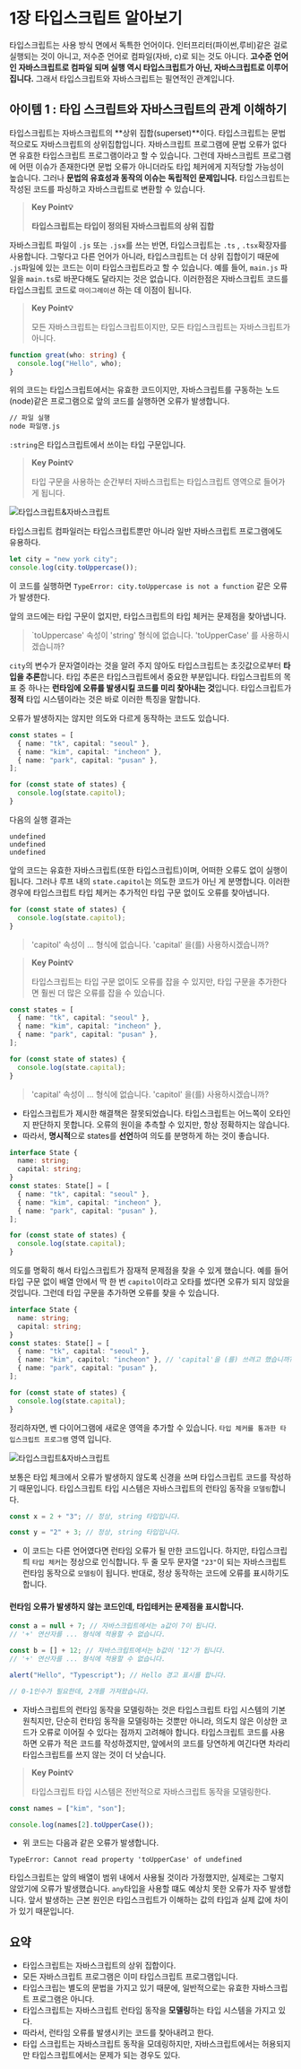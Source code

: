 # 1장 타입스크립트 알아보기

타입스크립트는 사용 방식 면에서 독특한 언어이다. 인터프리터(파이썬,루비)같은 걸로 실행되는 것이 아니고, 저수준 언어로 컴파일(자바, c)로 되는 것도 아니다. **고수준 언어인 자바스크립트로 컴파일 되며 실행 역시 타입스크립트가 아닌, 자바스크립트로 이루어집니다.** 그래서 타입스크립트와 자바스크립트는 필연적인 관계입니다.

## 아이템 1 : 타입 스크립트와 자바스크립트의 관계 이해하기

타입스크립트는 자바스크립트의 **상위 집합(superset)**이다. 타입스크립트는 문법적으로도 자바스크립트의 상위집합입니다. 자바스크립트 프로그램에 문법 오류가 없다면 유효한 타입스크립트 프로그램이라고 할 수 있습니다. 그런데 자바스크립트 프로그램에 어떤 이슈가 존재한다면 문법 오류가 아니더라도 타입 체커에게 지적당할 가능성이 높습니다. 그러나 **문법의 유효성과 동작의 이슈는 독립적인 문제입니다.** 타입스크립트는 작성된 코드를 파싱하고 자바스크립트로 변환할 수 있습니다.

> **Key Point💡**
>
> **타입스크립트는 타입이 정의된 자바스크립트의 상위 집합**

자바스크립트 파일이 `.js` 또는 `.jsx`를 쓰는 반면, 타입스크립트는 `.ts` , `.tsx`확장자를 사용합니다. 그렇다고 다른 언어가 아니라, 타입스크립트는 더 상위 집합이기 때문에 `.js`파일에 있는 코드는 이미 타입스크립트라고 할 수 있습니다. 예를 들어, `main.js` 파일을 `main.ts`로 바꾼다해도 달라지는 것은 없습니다. 이러한점은 자바스크립트 코드를 타입스크립트 코드로 `마이그레이션` 하는 데 이점이 됩니다.

> **Key Point💡**
>
> 모든 자바스크립트는 타입스크립트이지만, 모든 타입스크립트는 자바스크립트가 아니다.

```ts
function great(who: string) {
  console.log("Hello", who);
}
```

위의 코드는 타입스크립트에서는 유효한 코드이지만, 자바스크립트를 구동하는 노드(node)같은 프로그램으로 앞의 코드를 실행하면 오류가 발생합니다.

```bash
// 파일 실행
node 파일명.js
```

`:string`은 타입스크립트에서 쓰이는 타입 구문입니다.

> **Key Point💡**
>
> 타입 구문을 사용하는 순간부터 자바스크립트는 타입스크립트 영역으로 들어가게 됩니다.

![타입스크립트&자바스크립트](../../../assets/ts-01-1.png)

타입스크립트 컴파일러는 타입스크립트뿐만 아니라 일반 자바스크립트 프로그램에도 유용하다.

```ts
let city = "new york city";
console.log(city.toUppercase());
```

이 코드를 실행하면 `TypeError: city.toUppercase is not a function` 같은 오류가 발생한다.

앞의 코드에는 타입 구문이 없지만, 타입스크립트의 타입 체커는 문제점을 찾아냅니다.

> `toUppercase' 속성이 'string' 형식에 없습니다.
> 'toUpperCase' 를 사용하시겠습니까?

`city`의 변수가 문자열이라는 것을 알려 주지 않아도 타입스크립트는 초깃값으로부터 **타입을 추론**합니다. 타입 추론은 타입스크립트에서 중요한 부분입니다. 타입스크립트의 목표 중 하나는 **런타임에 오류를 발생시킬 코드를 미리 찾아내는 것**입니다. 타입스크립트가 **정적** 타입 시스템이라는 것은 바로 이러한 특징을 말합니다.

오류가 발생하지는 않지만 의도와 다르게 동작하는 코드도 있습니다.

```ts
const states = [
  { name: "tk", capital: "seoul" },
  { name: "kim", capital: "incheon" },
  { name: "park", capital: "pusan" },
];

for (const state of states) {
  console.log(state.capitol);
}
```

다음의 실행 결과는

```
undefined
undefined
undefined
```

앞의 코드는 유효한 자바스크립트(또한 타입스크립트)이며, 어떠한 오류도 없이 실행이 됩니다. 그러나 루프 내의 `state.capitol`는 의도한 코드가 아닌 게 분명합니다. 이러한 경우에 타입스크립트 타입 체커는 추가적인 타입 구문 없이도 오류를 찾아냅니다.

```ts
for (const state of states) {
  console.log(state.capitol);
}
```

> 'capitol' 속성이 ... 형식에 없습니다.
> 'capital' 을(를) 사용하시겠습니까?

> **Key Point💡**
>
> 타입스크립트는 타입 구문 없이도 오류를 잡을 수 있지만, 타입 구문을 추가한다면 훨씬 더 많은 오류를 잡을 수 있습니다.

```ts
const states = [
  { name: "tk", capital: "seoul" },
  { name: "kim", capital: "incheon" },
  { name: "park", capital: "pusan" },
];

for (const state of states) {
  console.log(state.capital);
}
```

> 'capital' 속성이 ... 형식에 없습니다.
> 'capitol' 을(를) 사용하시겠습니까?

- 타입스크립트가 제시한 해결책은 잘못되었습니다. 타입스크립트는 어느쪽이 오타인지 판단하지 못합니다. 오류의 원이을 추측할 수 있지만, 항상 정확하지는 않습니다.
- 따라서, **명시적**으로 states를 **선언**하여 의도를 분명하게 하는 것이 좋습니다.

```ts
interface State {
  name: string;
  capital: string;
}
const states: State[] = [
  { name: "tk", capital: "seoul" },
  { name: "kim", capital: "incheon" },
  { name: "park", capital: "pusan" },
];

for (const state of states) {
  console.log(state.capital);
}
```

의도를 명확히 해서 타입스크립트가 잠재적 문제점을 찾을 수 있게 했습니다. 예를 들어 타입 구문 없이 배열 안에서 딱 한 번 `capitol`이라고 오타를 썼다면 오류가 되지 않았을 것입니다. 그런데 타입 구문을 추가하면 오류를 찾을 수 있습니다.

```ts
interface State {
  name: string;
  capital: string;
}
const states: State[] = [
  { name: "tk", capital: "seoul" },
  { name: "kim", capitol: "incheon" }, // 'capital'을 (를) 쓰려고 했습니까?
  { name: "park", capital: "pusan" },
];

for (const state of states) {
  console.log(state.capital);
}
```

정리하자면, 벤 다이어그램에 새로운 영역을 추가할 수 있습니다. `타입 체커를 통과한 타입스크립트 프로그램` 영역 입니다.

![타입스크립트&자바스크립트](../../../assets/ts-01-2.png)

보통은 타입 체크에서 오류가 발생하지 않도록 신경을 쓰며 타입스크립트 코드를 작성하기 때문입니다. 타입스크립트 타입 시스템은 자바스크립트의 런타임 동작을 `모델링`합니다.

```ts
const x = 2 + "3"; // 정상, string 타입입니다.

const y = "2" + 3; // 정상, string 타입입니다.
```

- 이 코드는 다른 언어였다면 런타임 오류가 될 만한 코드입니다. 하지만, 타입스크립틔 `타입 체커`는 정상으로 인식합니다. 두 줄 모두 문자열 `"23"`이 되는 자바스크립트 런타임 동작으로 `모델링`이 됩니다. 반대로, 정상 동작하는 코드에 오류를 표시하기도 합니다.

#### 런타임 오류가 발생하지 않는 코드인데, 타입테커는 문제점을 표시합니다.

```ts
const a = null + 7; // 자바스크립트에서는 a값이 7이 됩니다.
// '+' 연산자를 ... 형식에 적용할 수 없습니다.

const b = [] + 12; // 자바스크립트에서는 b값이 '12'가 됩니다.
// '+' 연산자를 ... 형식에 적용할 수 없습니다.

alert("Hello", "Typescript"); // Hello 경고 표시를 합니다.

// 0-1인수가 필요한데, 2개를 가져왔습니다.
```

- 자바스크립트의 런타임 동작을 모델링하는 것은 타입스크립트 타입 시스템의 기본 원칙지만, 단순히 런타임 동작을 모델링하는 것뿐만 아니라, 의도치 않은 이상한 코드가 오류로 이어질 수 있다는 점까지 고려해야 합니다. 타입스크립트 코드를 사용하면 오류가 적은 코드를 작성하겠지만, 앞에서의 코드를 당연하게 여긴다면 차라리 타입스크립트를 쓰지 않는 것이 더 낫습니다.

> **Key Point💡**
>
> 타입스크립트 타입 시스템은 전반적으로 자바스크립트 동작을 모델링한다.

```ts
const names = ["kim", "son"];

console.log(names[2].toUpperCase());
```

- 위 코드는 다음과 같은 오류가 발생합니다.

```
TypeError: Cannot read property 'toUpperCase' of undefined
```

타입스크립트는 앞의 배열이 범위 내에서 사용될 것이라 가정했지만, 실제로는 그렇지 않았기에 오류가 발생했습니다. `any`타입을 사용할 떄도 예상치 못한 오류가 자주 발생합니다. 앞서 발생하는 근본 원인은 타입스크립트가 이해하는 값의 타입과 실제 값에 차이가 있기 때문입니다.

## 요약

- 타입스크립트는 자바스크립트의 상위 집합이다.
- 모든 자바스크립트 프로그램은 이미 타입스크립트 프로그램입니다.
- 타입스크립는 별도의 문법을 가지고 있기 때문에, 일반적으로는 유효한 자바스크립트 프로그램은 아니다.
- 타입스크립트는 자바스크립트 런타임 동작을 **모델링**하는 타입 시스템을 가지고 있다.
- 따라서, 런타임 오류를 발생시키는 코드를 찾아내려고 한다.
- 타입 스크립트는 자바스크립트 동작을 모데링하지만, 자바스크립트에서는 허용되지만 타입스크립트에서는 문제가 되는 경우도 있다.
